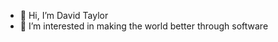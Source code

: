 - 👋 Hi, I’m David Taylor
- 👀 I’m interested in making the world better through software

<!---
DT-FullStack/DT-FullStack is a ✨ special ✨ repository because its `README.md` (this file) appears on your GitHub profile.
You can click the Preview link to take a look at your changes.
--->
